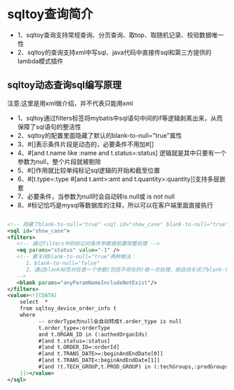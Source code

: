 # sqltoy查询简介
* 1、sqltoy查询支持常规查询、分页查询、取top、取随机记录、校验数据唯一性
* 2、sqltoy的查询支持xml中写sql、java代码中直接传sql和第三方提供的lambda模式插件

## sqltoy动态查询sql编写原理
注意:这里是用xml做介绍，并不代表只能用xml

* 1、sqltoy通过filters标签将mybatis中sql语句中间的if等逻辑剥离出来，从而保障了sql语句的整洁性
* 2、sqltoy的配置里面隐藏了默认的blank-to-null="true"属性
* 3、#[]表示条件片段是动态的，必要条件不用加#[]
* 4、#[and t.name like :name and t.status=:status] 逻辑就是其中只要有一个参数为null，整个片段就被剔除
* 5、#[]作用就比较单纯标记sql逻辑的开始和截至位置
* 6、#[t.type=:type #[and t.amt>:amt and t.quantity>:quantity]]支持多层嵌套
* 7、必要条件，当参数为null时会自动转is null或 is not null
* 8、#标记恰巧是mysql等数据库的注释，所以可以在客户端里面直接执行

```xml

<!-- 隐藏了blank-to-null="true" <sql id="show_case" blank-to-null="true">-->
<sql id="show_case">
<filters>
   <!-- 通过filters中的标记对条件参数做前置规整处理 -->
   <eq params="status" value="-1" />
   <!-- 要关闭blank-to-null="true"两种做法：
      1、blank-to-null="false"
      2、通过blank标签对任意一个参数(包括不存在的)做一次处理，就自动关闭了blank-to-null的默认设置
   -->
   <blank params="anyParamNameIncludeNotExist"/>
</filters>
<value><![CDATA[
	select 	*
	from sqltoy_device_order_info t 
	where 
	      -- orderType为null会自动转成t.order_type is null
	      t.order_type=:orderType
	      and t.ORGAN_ID in (:authedOrganIds)
	      #[and t.status=:status]
	      #[and t.ORDER_ID=:orderId]
	      #[and t.TRANS_DATE>=:beginAndEndDate[0]]
	      #[and t.TRANS_DATE<:beginAndEndDate[1]]  
          #[and (t.TECH_GROUP,t.PROD_GROUP) in (:techGroups,:prodGroups)]
	]]></value>
</sql>

```